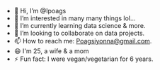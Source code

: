 - 👋 Hi, I’m @Ipoags
- 👀 I’m interested in many many things lol...
- 🌱 I’m currently learning data science & more.
- 💞️ I’m looking to collaborate on data projects.
- 📫 How to reach me: Poagsiyonna@gmail.com.
- 😄 I'm 25, a wife & a mom
- ⚡ Fun fact: I were vegan/vegetarian for 6 years.

<!---
Ipoags/Ipoags is a ✨ special ✨ repository because its `README.md` (this file) appears on your GitHub profile.
You can click the Preview link to take a look at your changes.
--->
